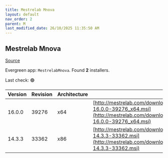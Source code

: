 ```yaml
---
title: Mestrelab Mnova
layout: default
nav_order: 2
parent: M
last_modified_date: 26/10/2025 11:35:50 AM
---
```


## Mestrelab Mnova

[Source](https://mestrelab.com/software/mnova/)

Evergreen app: `MestrelabMnova`. Found **2** installers.

Last check: 🟢

| Version | Revision | Architecture | URI                                                                                                                                                          |
| ------- | -------- | ------------ | ------------------------------------------------------------------------------------------------------------------------------------------------------------ |
| 16.0.0  | 39276    | x64          | [http://mestrelab.com/downloads/mnova/win/msi/MestReNova-16.0.0-39276_x64.msi](http://mestrelab.com/downloads/mnova/win/msi/MestReNova-16.0.0-39276_x64.msi) |
| 14.3.3  | 33362    | x86          | [http://mestrelab.com/downloads/mnova/win/msi/MestReNova-14.3.3-33362.msi](http://mestrelab.com/downloads/mnova/win/msi/MestReNova-14.3.3-33362.msi)         |
